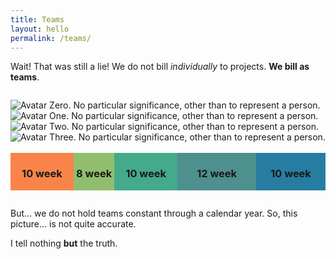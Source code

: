 ```yaml
---
title: Teams
layout: hello
permalink: /teams/
---
```


<style>
    .center {
        display: flex; 
        justify-content: center; 
        align-items: center;
    }
</style>

Wait! That was still a lie! We do not bill *individually* to projects. **We bill as teams**.

<div class="grid-row" style="margin-top: 2em; margin-bottom: 2em;">
    <div class="grid-col-1">
        <div class="grid-row">
            <div class="grid-col-6">
                <img 
                    src="{{ site.baseurl }}/images/avataaars/a0.png"
                    alt="Avatar Zero. No particular significance, other than to represent a person." 
                    />
            </div>
            <div class="grid-col-6">
                <img 
                    src="{{ site.baseurl }}/images/avataaars/a1.png"
                    alt="Avatar One. No particular significance, other than to represent a person." 
                    />
            </div>
        </div>
        <div class="grid-row">
            <div class="grid-col-6">
                <img 
                    src="{{ site.baseurl }}/images/avataaars/a2.png"
                    alt="Avatar Two. No particular significance, other than to represent a person." 
                    />
            </div>
            <div class="grid-col-6">
                <img 
                    src="{{ site.baseurl }}/images/avataaars/a3.png"
                    alt="Avatar Three. No particular significance, other than to represent a person." 
                    />
            </div>
        </div>
    </div>
        <!-- https://coolors.co/f94144-f3722c-f8961e-f9844a-f9c74f-90be6d-43aa8b-4d908e-577590-277da1 -->
    <div class="grid-col-1"> &nbsp; </div>
    <div class="grid-col-10" style="background: #ccc; display: flex; flex-direction: row;">
        <div class="center" style="width: 20%; background: #F9844A; height: 100%; ">
            <div><h3>10 week</h3></div>
        </div>
        <div class="center" style="width: 13%; background: #90BE6D; height: 100%; ">
            <div><h3>8 week</h3></div>
        </div>
        <div class="center" style="width: 20%; background: #43AA8B; height: 100%; ">
            <div><h3>10 week </h3></div>
        </div>
        <div class="center" style="width: 25%; background: #4D908E; height: 100%; ">
            <div><h3>12 week</h3></div>
        </div>
        <div class="center" style="width: 22%; background: #277DA1; height: 100%; ">
            <div><h3>10 week</h3></div>
        </div>
    </div>
</div>

But... we do not hold teams constant through a calendar year. So, this picture... is not quite accurate.

I tell nothing **but** the truth.